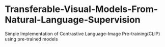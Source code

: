 # Transferable-Visual-Models-From-Natural-Language-Supervision
Simple Implementation of Contrastive Language-Image Pre-training(CLIP) using pre-trained models
